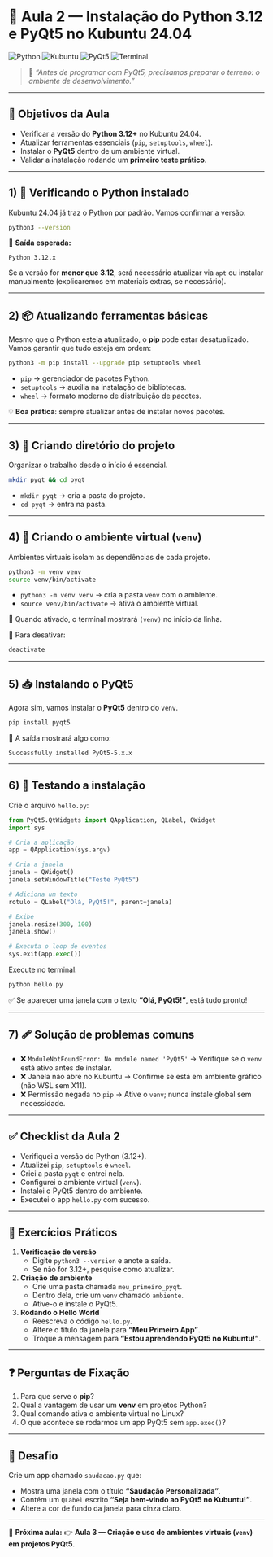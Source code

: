 # 📗 Aula 2 — Instalação do Python 3.12 e PyQt5 no Kubuntu 24.04

![Python](https://img.shields.io/badge/Python-3.12%2B-3776AB?logo=python&logoColor=white)
 ![Kubuntu](https://img.shields.io/badge/Kubuntu-24.04-0079C1?logo=kde&logoColor=white)
 ![PyQt5](https://img.shields.io/badge/Framework-PyQt5-41CD52?logo=qt&logoColor=white)
 ![Terminal](https://img.shields.io/badge/Ferramenta-Terminal-black?logo=gnu-bash&logoColor=white)

> 💬 *“Antes de programar com PyQt5, precisamos preparar o terreno: o ambiente de desenvolvimento.”*

------

## 🎯 Objetivos da Aula

- Verificar a versão do **Python 3.12+** no Kubuntu 24.04.
- Atualizar ferramentas essenciais (`pip`, `setuptools`, `wheel`).
- Instalar o **PyQt5** dentro de um ambiente virtual.
- Validar a instalação rodando um **primeiro teste prático**.

------

## 1) 🐍 Verificando o Python instalado

Kubuntu 24.04 já traz o Python por padrão. Vamos confirmar a versão:

```bash
python3 --version
```

🔎 **Saída esperada:**

```
Python 3.12.x
```

Se a versão for **menor que 3.12**, será necessário atualizar via `apt` ou instalar manualmente (explicaremos em materiais extras, se necessário).

------

## 2) 📦 Atualizando ferramentas básicas

Mesmo que o Python esteja atualizado, o **pip** pode estar desatualizado. Vamos garantir que tudo esteja em ordem:

```bash
python3 -m pip install --upgrade pip setuptools wheel
```

- `pip` → gerenciador de pacotes Python.
- `setuptools` → auxilia na instalação de bibliotecas.
- `wheel` → formato moderno de distribuição de pacotes.

💡 **Boa prática**: sempre atualizar antes de instalar novos pacotes.

------

## 3) 📁 Criando diretório do projeto

Organizar o trabalho desde o início é essencial.

```bash
mkdir pyqt && cd pyqt
```

- `mkdir pyqt` → cria a pasta do projeto.
- `cd pyqt` → entra na pasta.

------

## 4) 🌱 Criando o ambiente virtual (`venv`)

Ambientes virtuais isolam as dependências de cada projeto.

```bash
python3 -m venv venv
source venv/bin/activate
```

- `python3 -m venv venv` → cria a pasta `venv` com o ambiente.
- `source venv/bin/activate` → ativa o ambiente virtual.

🔎 Quando ativado, o terminal mostrará `(venv)` no início da linha.

📌 Para desativar:

```bash
deactivate
```

------

## 5) 📥 Instalando o PyQt5

Agora sim, vamos instalar o **PyQt5** dentro do `venv`.

```bash
pip install pyqt5
```

🔎 A saída mostrará algo como:

```
Successfully installed PyQt5-5.x.x
```

------

## 6) 🧪 Testando a instalação

Crie o arquivo `hello.py`:

```python
from PyQt5.QtWidgets import QApplication, QLabel, QWidget
import sys

# Cria a aplicação
app = QApplication(sys.argv)

# Cria a janela
janela = QWidget()
janela.setWindowTitle("Teste PyQt5")

# Adiciona um texto
rotulo = QLabel("Olá, PyQt5!", parent=janela)

# Exibe
janela.resize(300, 100)
janela.show()

# Executa o loop de eventos
sys.exit(app.exec())
```

Execute no terminal:

```bash
python hello.py
```

✅ Se aparecer uma janela com o texto **“Olá, PyQt5!”**, está tudo pronto!

------

## 7) 🩹 Solução de problemas comuns

- ❌ `ModuleNotFoundError: No module named 'PyQt5'`
   → Verifique se o `venv` está ativo antes de instalar.
- ❌ Janela não abre no Kubuntu
   → Confirme se está em ambiente gráfico (não WSL sem X11).
- ❌ Permissão negada no `pip`
   → Ative o `venv`; nunca instale global sem necessidade.

------

## ✅ Checklist da Aula 2

-  Verifiquei a versão do Python (3.12+).
-  Atualizei `pip`, `setuptools` e `wheel`.
-  Criei a pasta `pyqt` e entrei nela.
-  Configurei o ambiente virtual (`venv`).
-  Instalei o PyQt5 dentro do ambiente.
-  Executei o app `hello.py` com sucesso.

------

## 🧪 Exercícios Práticos

1. **Verificação de versão**
   - Digite `python3 --version` e anote a saída.
   - Se não for 3.12+, pesquise como atualizar.
2. **Criação de ambiente**
   - Crie uma pasta chamada `meu_primeiro_pyqt`.
   - Dentro dela, crie um `venv` chamado `ambiente`.
   - Ative-o e instale o PyQt5.
3. **Rodando o Hello World**
   - Reescreva o código `hello.py`.
   - Altere o título da janela para **“Meu Primeiro App”**.
   - Troque a mensagem para **“Estou aprendendo PyQt5 no Kubuntu!”**.

------

## ❓ Perguntas de Fixação

1. Para que serve o **pip**?
2. Qual a vantagem de usar um **venv** em projetos Python?
3. Qual comando ativa o ambiente virtual no Linux?
4. O que acontece se rodarmos um app PyQt5 sem `app.exec()`?

------

## 🧠 Desafio

Crie um app chamado `saudacao.py` que:

- Mostra uma janela com o título **“Saudação Personalizada”**.
- Contém um `QLabel` escrito **“Seja bem-vindo ao PyQt5 no Kubuntu!”**.
- Altere a cor de fundo da janela para cinza claro.

------

🔭 **Próxima aula:**
 👉 **Aula 3 — Criação e uso de ambientes virtuais (`venv`) em projetos PyQt5**.

